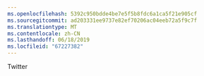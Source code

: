 ```yaml
---
ms.openlocfilehash: 5392c950bdde4be7e5f5b8fdc6a1ca5f21e905cf
ms.sourcegitcommit: ad203331ee9737e82ef70206ac04eeb72a5f9c7f
ms.translationtype: MT
ms.contentlocale: zh-CN
ms.lasthandoff: 06/18/2019
ms.locfileid: "67227382"
---
```

Twitter